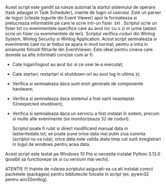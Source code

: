   Acest script este gandit sa ruleze automat la startul sistemului de operare (task adaugat in Task Scheduler), inainte de login-ul userului. Este un parser de loguri (citeste logurile din Event Viewer) apoi le formateaza si prelucreaza informatiile pe care le scrie intr-un fisier .txt . Scriptul scrie un fisier txt cu evenimentele specifice care au avut loc cu o zi in urma (astazi scrie un fisier cu evenimentele de ieri). Scriptul verifica coduri din Winlog System, Winlog Security si Winlog Application. Acest script semnaleaza si evenimente care nu ar trebui sa apara in mod normal; pentru a intra in amanunte folositi filtrarile din EventViewer.
  Este ideal pentru cineva care doreste sa afle informatii concise cum ar fi:

- Cate logari/logout au avut loc si ce user le-a executat;
- Cate startari, restartari si shutdown-uri au avut log in ultima zi;
- Verifica si semnaleaza daca sunt erori generate de componente hardware;
- Verifica si semnaleaza daca sistemul a fost oprit neasteptat (Unexpected shutdown);
- Verifica si semnaleaza daca un serviciu a fost instalat în sistem, precum si multe alte evenimente (se monitorizeaza 32 de coduri).

  Scriptul poate fi rulat si direct modificand manual data in lastwritedate.txt; se poate pune orice data mai putin ziua curenta (scriptul nu va rula); orice data este valida atata timp cat sunt inregistrari in logul de 
windows pentru acea data.

Acest script este testat pe Windows 10 Pro si necesita instalat Python 3.13.0 (posibil sa functioneze ok si cu versiuni mai vechi).

ATENTIE !!! Inainte de rularea scriptului asigurati-va ca ati instalat corect pachetele (packages) pentru bibliotecile folosite in script (ex. pywin32 pentru win32evtlog).
